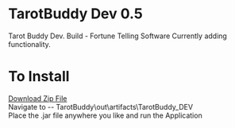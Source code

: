 TarotBuddy Dev 0.5
==================
Tarot Buddy Dev. Build - Fortune Telling Software
Currently adding functionality.

To Install
==========
[Download Zip File](https://github.com/supaFool/TarotHelper/archive/master.zip)  
Navigate to -- TarotBuddy\out\artifacts\TarotBuddy_DEV  
Place the .jar file anywhere you like and run the Application  
